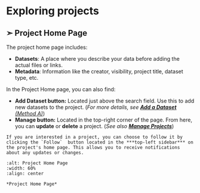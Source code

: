 # Exploring projects

## &#10147; Project Home Page
The project home page includes:

* **Datasets**: A place where you describe your data before adding the actual files or links.
* **Metadata**: Information like the creator, visibility, project title, dataset type, etc. 

In the Project Home page, you can also find:

* **Add Dataset button:** Located just above the search field. Use this to add new datasets to the project. (_For more details, see [**Add a Dataset** (Method A)](this_is_the_add_datasets_reference_point)_)
* **Manage button:** Located in the top-right corner of the page. From here, you can **update** or **delete** a project. (_See also [**Manage Projects**](this_is_the_manage_projects_reference_point)_)




```{note} 
If you are interested in a project, you can choose to follow it by clicking the `Follow`  button located in the ***top-left sidebar*** on the project's home page. This allows you to receive notifications about any updates or changes.
```



```{figure} ../../_static/images/exploring_projects.png
:alt: Project Home Page
:width: 60%
:align: center

*Project Home Page*

```